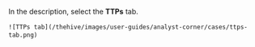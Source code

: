 In the description, select the **TTPs** tab.

    ![TTPs tab](/thehive/images/user-guides/analyst-corner/cases/ttps-tab.png)